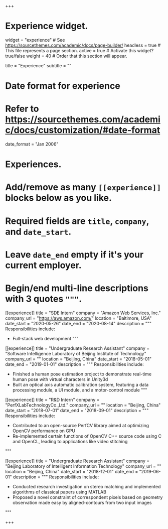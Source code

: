 +++
# Experience widget.
widget = "experience"  # See https://sourcethemes.com/academic/docs/page-builder/
headless = true  # This file represents a page section.
active = true  # Activate this widget? true/false
weight = 40  # Order that this section will appear.

title = "Experience"
subtitle = ""

# Date format for experience
#   Refer to https://sourcethemes.com/academic/docs/customization/#date-format
date_format = "Jan 2006"

# Experiences.
#   Add/remove as many `[[experience]]` blocks below as you like.
#   Required fields are `title`, `company`, and `date_start`.
#   Leave `date_end` empty if it's your current employer.
#   Begin/end multi-line descriptions with 3 quotes `"""`.

[[experience]]
  title = "SDE Intern"
  company = "Amazon Web Services, Inc."
  company_url = "https://aws.amazon.com/"
  location = "Baltimore, USA"
  date_start = "2020-05-26"
  date_end = "2020-08-14"
  description = """
  Responsibilities include:
  
  * Full-stack web development
  """

[[experience]]
  title = "Undergraduate Research Assistant"
  company = "Software Intelligence Laboratory of Beijing Institute of Technology"
  company_url = ""
  location = "Beijing, China"
  date_start = "2018-05-01"
  date_end = "2019-01-01"
  description = """
  Responsibilities include:
  
  * Finished a human pose estimation project to demonstrate real-time human pose with virtual characters in Unity3d
  * Built an optical axis automatic calibration system, featuring a data processing module, a UI module, and a motor-control module
  """

[[experience]]
  title = "R&D Intern"
  company = "PerfXLabTechnologyCo.,Ltd."
  company_url = ""
  location = "Beijing, China"
  date_start = "2018-07-01"
  date_end = "2018-09-01"
  description = """
  Responsibilities include:
  * Contributed to an open-source PerfCV library aimed at optimizing OpenCV performance on GPU
  * Re-implemented certain functions of OpenCV C++ source code using C and OpenCL, leading to applications like video stitching

  """

[[experience]]
  title = "Undergraduate Research Assistant"
  company = "Beijing Laboratory of Intelligent Information Technology"
  company_url = ""
  location = "Beijing, China"
  date_start = "2018-12-01"
  date_end = "2019-06-01"
  description = """
  Responsibilities include:
  * Conducted research investigation on stereo matching and implemented algorithms of classical papers using MATLAB
  * Proposed a novel constraint of correspondent pixels based on geometry observation made easy by aligned-contours from two input images

  """

+++
